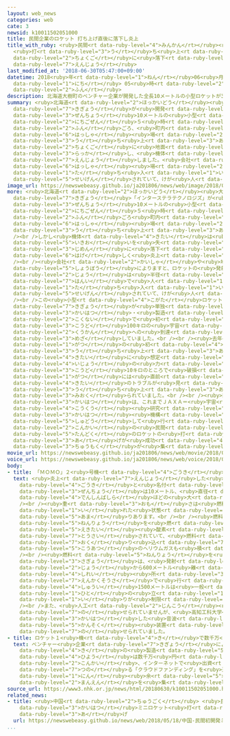 ```yaml
---
layout: web_news
categories: web
cate: 3
newsid: k10011502051000
title: 民間企業のロケット 打ち上げ直後に落下し炎上
title_with_ruby: <ruby>民間<rt data-ruby-level="4">みんかん</rt></ruby><ruby>企業<rt data-ruby-level="7">きぎょう</rt></ruby>のロケット
  <ruby>打<rt data-ruby-level="3">う</rt></ruby>ち<ruby>上<rt data-ruby-level="3">あ</rt></ruby>げ<ruby>直後<rt
  data-ruby-level="2">ちょくご</rt></ruby>に<ruby>落下<rt data-ruby-level="3">らっか</rt></ruby>し<ruby>炎上<rt
  data-ruby-level="7">えんじょう</rt></ruby>
last_modified_at: '2018-06-30T05:47:00+09:00'
datetime: 2018<ruby>年<rt data-ruby-level="1">ねん</rt></ruby>06<ruby>月<rt data-ruby-level="1">がつ</rt></ruby>30<ruby>日<rt
  data-ruby-level="1">にち</rt></ruby> 05<ruby>時<rt data-ruby-level="2">じ</rt></ruby>47<ruby>分<rt
  data-ruby-level="2">ふん</rt></ruby>
description: 北海道大樹町のベンチャー企業が開発した全長10メートルの小型ロケットが30日午前５時30分ごろ、町内の発射場から打ち上げられましたが、直後に地面に落下し、機体が炎上しました。会社によりますと、発射場は立ち入りが制限されていて、けが人はいないということです。
summary: <ruby>北海道<rt data-ruby-level="2">ほっかいどう</rt></ruby><ruby>大樹町<rt data-ruby-level="8">たいきちょう</rt></ruby>のベンチャー<ruby>企業<rt
  data-ruby-level="7">きぎょう</rt></ruby>が<ruby>開発<rt data-ruby-level="3">かいはつ</rt></ruby>した<ruby>全長<rt
  data-ruby-level="3">ぜんちょう</rt></ruby>10メートルの<ruby>小型<rt data-ruby-level="4">こがた</rt></ruby>ロケットが30<ruby>日午前<rt
  data-ruby-level="2">にちごぜん</rt></ruby>５<ruby>時<rt data-ruby-level="2">じ</rt></ruby>30<ruby>分<rt
  data-ruby-level="2">ふん</rt></ruby>ごろ、<ruby>町内<rt data-ruby-level="2">ちょうない</rt></ruby>の<ruby>発射<rt
  data-ruby-level="6">はっしゃ</rt></ruby><ruby>場<rt data-ruby-level="2">じょう</rt></ruby>から<ruby>打<rt
  data-ruby-level="3">う</rt></ruby>ち<ruby>上<rt data-ruby-level="3">あ</rt></ruby>げられましたが、<ruby>直後<rt
  data-ruby-level="2">ちょくご</rt></ruby>に<ruby>地面<rt data-ruby-level="3">じめん</rt></ruby>に<ruby>落下<rt
  data-ruby-level="3">らっか</rt></ruby>し、<ruby>機体<rt data-ruby-level="4">きたい</rt></ruby>が<ruby>炎上<rt
  data-ruby-level="7">えんじょう</rt></ruby>しました。<ruby>会社<rt data-ruby-level="2">かいしゃ</rt></ruby>によりますと、<ruby>発射<rt
  data-ruby-level="6">はっしゃ</rt></ruby><ruby>場<rt data-ruby-level="2">じょう</rt></ruby>は<ruby>立<rt
  data-ruby-level="1">た</rt></ruby>ち<ruby>入<rt data-ruby-level="1">い</rt></ruby>りが<ruby>制限<rt
  data-ruby-level="5">せいげん</rt></ruby>されていて、けが<ruby>人<rt data-ruby-level="1">にん</rt></ruby>はいないということです。
image_url: https://newswebeasy.github.io/ja201806/news/web/image/2018/06/30/K10011502051_1806300605_1806300618_01_03.jpg
more: <ruby>北海道<rt data-ruby-level="2">ほっかいどう</rt></ruby><ruby>大樹町<rt data-ruby-level="8">たいきちょう</rt></ruby>のベンチャー<ruby>企業<rt
  data-ruby-level="7">きぎょう</rt></ruby>「インターステラテクノロジズ」が<ruby>開発<rt data-ruby-level="3">かいはつ</rt></ruby>した<ruby>全長<rt
  data-ruby-level="3">ぜんちょう</rt></ruby>10メートルの<ruby>小型<rt data-ruby-level="4">こがた</rt></ruby>ロケットは、30<ruby>日午前<rt
  data-ruby-level="2">にちごぜん</rt></ruby>５<ruby>時<rt data-ruby-level="2">じ</rt></ruby>30<ruby>分<rt
  data-ruby-level="2">ふん</rt></ruby>ごろ<ruby>町内<rt data-ruby-level="2">ちょうない</rt></ruby>の<ruby>発射<rt
  data-ruby-level="6">はっしゃ</rt></ruby><ruby>場<rt data-ruby-level="2">じょう</rt></ruby>から<ruby>打<rt
  data-ruby-level="3">う</rt></ruby>ち<ruby>上<rt data-ruby-level="3">あ</rt></ruby>げられました。<br
  /><br />しかし<ruby>機体<rt data-ruby-level="4">きたい</rt></ruby>は<ruby>直後<rt data-ruby-level="2">ちょくご</rt></ruby>に<ruby>勢<rt
  data-ruby-level="5">いきお</rt></ruby>いを<ruby>失<rt data-ruby-level="4">うしな</rt></ruby>って<ruby>地面<rt
  data-ruby-level="3">じめん</rt></ruby>に<ruby>落下<rt data-ruby-level="3">らっか</rt></ruby>し、<ruby>激<rt
  data-ruby-level="6">はげ</rt></ruby>しく<ruby>炎上<rt data-ruby-level="7">えんじょう</rt></ruby>しました。<br
  /><br /><ruby>会社<rt data-ruby-level="2">かいしゃ</rt></ruby>や<ruby>地元<rt data-ruby-level="2">じもと</rt></ruby><ruby>消防<rt
  data-ruby-level="5">しょうぼう</rt></ruby>によりますと、ロケットの<ruby>発射<rt data-ruby-level="6">はっしゃ</rt></ruby><ruby>場<rt
  data-ruby-level="2">じょう</rt></ruby>は<ruby>半径<rt data-ruby-level="4">はんけい</rt></ruby>600メートルの<ruby>範囲<rt
  data-ruby-level="7">はんい</rt></ruby>で<ruby>人<rt data-ruby-level="1">ひと</rt></ruby>の<ruby>立<rt
  data-ruby-level="1">た</rt></ruby>ち<ruby>入<rt data-ruby-level="1">い</rt></ruby>りが<ruby>制限<rt
  data-ruby-level="5">せいげん</rt></ruby>されていて、けが<ruby>人<rt data-ruby-level="1">にん</rt></ruby>はいないということです。<br
  /><br />この<ruby>小型<rt data-ruby-level="4">こがた</rt></ruby>ロケットは、<ruby>民間<rt data-ruby-level="4">みんかん</rt></ruby><ruby>企業<rt
  data-ruby-level="7">きぎょう</rt></ruby>が<ruby>単独<rt data-ruby-level="5">たんどく</rt></ruby>で<ruby>開発<rt
  data-ruby-level="3">かいはつ</rt></ruby>・<ruby>製造<rt data-ruby-level="5">せいぞう</rt></ruby>したものとしては<ruby>国内<rt
  data-ruby-level="2">こくない</rt></ruby>で<ruby>初<rt data-ruby-level="4">はじ</rt></ruby>めて<ruby>高度<rt
  data-ruby-level="3">こうど</rt></ruby>100キロの<ruby>宇宙<rt data-ruby-level="6">うちゅう</rt></ruby><ruby>空間<rt
  data-ruby-level="2">くうかん</rt></ruby>への<ruby>到達<rt data-ruby-level="7">とうたつ</rt></ruby>を<ruby>目指<rt
  data-ruby-level="3">めざ</rt></ruby>していました。<br /><br /><ruby>去年<rt data-ruby-level="3">きょねん</rt></ruby>７<ruby>月<rt
  data-ruby-level="1">がつ</rt></ruby>の<ruby>初<rt data-ruby-level="4">はじ</rt></ruby>めての<ruby>打<rt
  data-ruby-level="3">う</rt></ruby>ち<ruby>上<rt data-ruby-level="3">あ</rt></ruby>げでは、<ruby>機体<rt
  data-ruby-level="4">きたい</rt></ruby>に<ruby>想定<rt data-ruby-level="3">そうてい</rt></ruby><ruby>以上<rt
  data-ruby-level="4">いじょう</rt></ruby>の<ruby>力<rt data-ruby-level="1">ちから</rt></ruby>がかかり<ruby>高度<rt
  data-ruby-level="3">こうど</rt></ruby>10キロのところで<ruby>破損<rt data-ruby-level="5">はそん</rt></ruby>したほか、ことし４<ruby>月<rt
  data-ruby-level="1">がつ</rt></ruby>には<ruby>直前<rt data-ruby-level="2">ちょくぜん</rt></ruby>に<ruby>機体<rt
  data-ruby-level="4">きたい</rt></ruby>のトラブルが<ruby>見<rt data-ruby-level="1">み</rt></ruby>つかり<ruby>打<rt
  data-ruby-level="3">う</rt></ruby>ち<ruby>上<rt data-ruby-level="3">あ</rt></ruby>げは<ruby>見送<rt
  data-ruby-level="3">みおく</rt></ruby>られていました。<br /><br /><ruby>国内<rt data-ruby-level="2">こくない</rt></ruby>のロケット<ruby>開発<rt
  data-ruby-level="3">かいはつ</rt></ruby>は、これまでＪＡＸＡ＝<ruby>宇宙<rt data-ruby-level="6">うちゅう</rt></ruby><ruby>航空<rt
  data-ruby-level="4">こうくう</rt></ruby><ruby>研究<rt data-ruby-level="3">けんきゅう</rt></ruby><ruby>開発<rt
  data-ruby-level="3">かいはつ</rt></ruby><ruby>機構<rt data-ruby-level="5">きこう</rt></ruby>が<ruby>主導<rt
  data-ruby-level="5">しゅどう</rt></ruby>して<ruby>行<rt data-ruby-level="2">おこな</rt></ruby>われていて、<ruby>今回<rt
  data-ruby-level="2">こんかい</rt></ruby>の<ruby>民間<rt data-ruby-level="4">みんかん</rt></ruby><ruby>単独<rt
  data-ruby-level="5">たんどく</rt></ruby>のロケットの<ruby>打<rt data-ruby-level="3">う</rt></ruby>ち<ruby>上<rt
  data-ruby-level="3">あ</rt></ruby>げが<ruby>成功<rt data-ruby-level="4">せいこう</rt></ruby>するかどうか<ruby>注目<rt
  data-ruby-level="3">ちゅうもく</rt></ruby>が<ruby>集<rt data-ruby-level="3">あつ</rt></ruby>まっていました。
movie_url: https://newswebeasy.github.io/ja201806/news/web/movie/2018/06/30/k10011502051_201806300605_201806300618.mp4
voice_url: https://newswebeasy.github.io/ja201806/news/web/voice/2018/06/30/k10011502051_201806300605_201806300618.mp3
body:
- title: 「ＭＯＭＯ」２<ruby>号機<rt data-ruby-level="4">ごうき</rt></ruby>とは
  text: <ruby>炎上<rt data-ruby-level="7">えんじょう</rt></ruby>した<ruby>民間<rt data-ruby-level="4">みんかん</rt></ruby>ロケットは、「ＭＯＭＯ」２<ruby>号機<rt
    data-ruby-level="4">ごうき</rt></ruby>と<ruby>名付<rt data-ruby-level="4">なづ</rt></ruby>けられ、<ruby>全長<rt
    data-ruby-level="3">ぜんちょう</rt></ruby>は10メートル、<ruby>直径<rt data-ruby-level="4">ちょっけい</rt></ruby>50センチと<ruby>電信柱<rt
    data-ruby-level="4">でんしんばしら</rt></ruby>ほどの<ruby>大<rt data-ruby-level="1">おお</rt></ruby>きさがあります。<br
    /><br /><ruby>重<rt data-ruby-level="3">おも</rt></ruby>さは<ruby>燃料<rt data-ruby-level="5">ねんりょう</rt></ruby>を<ruby>入<rt
    data-ruby-level="1">い</rt></ruby>れた<ruby>状態<rt data-ruby-level="5">じょうたい</rt></ruby>でおよそ１トン<ruby>余<rt
    data-ruby-level="5">あま</rt></ruby>りあります。<br /><br /><ruby>燃料<rt data-ruby-level="5">ねんりょう</rt></ruby>のエタノールと、<ruby>燃料<rt
    data-ruby-level="5">ねんりょう</rt></ruby>を<ruby>燃<rt data-ruby-level="5">も</rt></ruby>えやすくする<ruby>液体<rt
    data-ruby-level="5">えきたい</rt></ruby><ruby>酸素<rt data-ruby-level="5">さんそ</rt></ruby>が、それぞれ400から500リットル<ruby>搭載<rt
    data-ruby-level="7">とうさい</rt></ruby>されていて、<ruby>燃料<rt data-ruby-level="5">ねんりょう</rt></ruby>をエンジンに<ruby>送<rt
    data-ruby-level="7">おく</rt></ruby>り<ruby>込<rt data-ruby-level="7">こ</rt></ruby>む、<ruby>高圧<rt
    data-ruby-level="5">こうあつ</rt></ruby>のヘリウムガスも<ruby>積<rt data-ruby-level="4">つ</rt></ruby>まれていました。<br
    /><br /><ruby>燃料<rt data-ruby-level="5">ねんりょう</rt></ruby>を<ruby>入<rt data-ruby-level="1">い</rt></ruby>れる<ruby>作業<rt
    data-ruby-level="3">さぎょう</rt></ruby>は、<ruby>発射<rt data-ruby-level="6">はっしゃ</rt></ruby><ruby>場<rt
    data-ruby-level="2">じょう</rt></ruby>から600メートル<ruby>離<rt data-ruby-level="7">はな</rt></ruby>れた<ruby>指令<rt
    data-ruby-level="4">しれい</rt></ruby><ruby>所<rt data-ruby-level="3">じょ</rt></ruby>から<ruby>遠隔操作<rt
    data-ruby-level="7">えんかくそうさ</rt></ruby>で<ruby>行<rt data-ruby-level="2">い</rt></ruby>っていたほか、<ruby>周囲<rt
    data-ruby-level="4">しゅうい</rt></ruby>1500メートルは<ruby>一般<rt data-ruby-level="7">いっぱん</rt></ruby>の<ruby>人<rt
    data-ruby-level="1">ひと</rt></ruby>の<ruby>立<rt data-ruby-level="1">た</rt></ruby>ち<ruby>入<rt
    data-ruby-level="1">い</rt></ruby>りが<ruby>制限<rt data-ruby-level="5">せいげん</rt></ruby>されていました。<br
    /><br />また、<ruby>人工<rt data-ruby-level="2">じんこう</rt></ruby><ruby>衛星<rt data-ruby-level="5">えいせい</rt></ruby>は<ruby>載<rt
    data-ruby-level="7">の</rt></ruby>せられていませんが、<ruby>高知工科大学<rt data-ruby-level="2">こうちこうかだいがく</rt></ruby>が<ruby>開発<rt
    data-ruby-level="3">かいはつ</rt></ruby>した<ruby>音波<rt data-ruby-level="3">おんぱ</rt></ruby>の<ruby>観測<rt
    data-ruby-level="5">かんそく</rt></ruby><ruby>装置<rt data-ruby-level="6">そうち</rt></ruby>が<ruby>載<rt
    data-ruby-level="7">の</rt></ruby>せられていました。
- title: ロケット１<ruby>機<rt data-ruby-level="4">き</rt></ruby>で数千万<ruby>円<rt data-ruby-level="1">えん</rt></ruby>
  text: ベンチャー<ruby>企業<rt data-ruby-level="7">きぎょう</rt></ruby>によりますと、ロケット１<ruby>機<rt
    data-ruby-level="4">き</rt></ruby>の<ruby>製造<rt data-ruby-level="5">せいぞう</rt></ruby>にかかる<ruby>費用<rt
    data-ruby-level="4">ひよう</rt></ruby>は数千万<ruby>円<rt data-ruby-level="1">えん</rt></ruby>だということで、<ruby>今回<rt
    data-ruby-level="2">こんかい</rt></ruby>、インターネットで<ruby>出資<rt data-ruby-level="5">しゅっし</rt></ruby>を<ruby>募<rt
    data-ruby-level="7">つの</rt></ruby>る「クラウドファンディング」を<ruby>通<rt data-ruby-level="2">つう</rt></ruby>じて、900<ruby>人<rt
    data-ruby-level="1">にん</rt></ruby><ruby>余<rt data-ruby-level="5">あま</rt></ruby>りからおよそ2800<ruby>万円<rt
    data-ruby-level="2">まんえん</rt></ruby>を<ruby>集<rt data-ruby-level="3">あつ</rt></ruby>めたということです。
source_url: https://www3.nhk.or.jp/news/html/20180630/k10011502051000.html
related_news:
- title: <ruby>中国<rt data-ruby-level="2">ちゅうごく</rt></ruby> <ruby>民間初<rt data-ruby-level="4">みんかんはつ</rt></ruby><ruby>開発<rt
    data-ruby-level="3">かいはつ</rt></ruby>ミニロケット<ruby>打<rt data-ruby-level="3">う</rt></ruby>ち<ruby>上<rt
    data-ruby-level="3">あ</rt></ruby>げ
  url: https://newswebeasy.github.io/news/web/2018/05/18/中国-民間初開発ミニロケット打ち上げ
...
```

